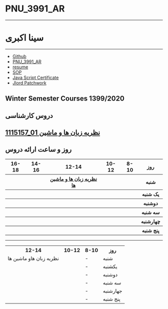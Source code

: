 # PNU_3991_AR
--------------
# سینا اکبری
-------------
- [Github](https://github.com/sinaa-akbari)
- [PNU_3991_AR](https://github.com/sinaa-akbari/PNU_3991_AR)
- [resume](https://sinaa-akbari.github.io/)
- [SOP](https://sinaa-akbari.github.io/sinaa-akbari-sop.github.io/)
- [Java Script Certificate](https://github.com/sinaa-akbari/PNU_3991_AR/blob/PNU_3991_AR/js.pdf)
- [Jlord Patchwork](https://github.com/sinaa-akbari/PNU_3991_AR/blob/PNU_3991_AR/jlord.PNG)



 ## Winter Semester Courses 1399/2020
    
## دروس کارشناسی

[1115157_01 نظریه زبان ها و ماشین](https://github.com/AliRazavi-edu/PNU_3991/tree/master/_BSc/Theory-of-Languages-and-Machines/_1115157_01/05_%D8%B3%D9%8A%D9%86%D8%A7%20%D8%A7%D9%83%D8%A8%D8%B1%D9%8A%20%D9%83%D9%84%D9%8A%D8%B4%D8%A7%D8%AF%D9%8A)
--------------
## روز و ساعت ارائه دروس

<table style="width:100%">
  <tr>
    <th >16-18</th>
    <th >14-16</th>
    <th >12-14</th>
    <th>10-12</th>
    <th>8-10</th>
    <th>روز</th>
  </tr>
  <tr>
    <th ></th>
    <th ></th>
    <th ><a  href="https://github.com/AliRazavi-edu/PNU_3991/tree/master/_BSc/Theory-of-Languages-and-Machines#TOC">نظریه زبان ها و ماشین ها</a></th>
    <th></th>
    <th></th>
    <th>شنبه</th>
  </tr>
   <tr>
    <th ></th>
    <th ></th>
    <th></th>
    <th></th>
    <th ></th>
    <th>یک شنبه</th>
  </tr>
   <tr>
     <th ></th>
    <th></th>
     <th></th>
     <th></th>
     <th></th>
    <th>دوشنبه</th>
  </tr>
   <tr>
    <th ></th>
    <th ></th>
    <th></th>
    <th></th>
    <th ></th>
    <th>سه شنبه</th>
  </tr>
   <tr>
    <th ></th>
    <th ></th>
    <th></th>
    <th></th>
     <th ></th>
    <th>چهارشنبه</th>
  </tr>
   <tr>
    <th ></th>
     <th ></th>
     <th >
     <th>
    <th></th>
    <th>پنج شنبه</th>
  </tr>
</table> 
     
     
     
     
     
     
     
     
     
     
     
    


--------------------



<body>
	
	
<table>
  <tr>
    <th>12-14</th>
    <th>10-12</th>
	<th>8-10</th>
    <th>روز</th>
  </tr>
  <tr>
    <td>نظریه زبان هاو ماشین ها</td>
    <td></td>
    <td>-</td>
    <td>شنبه</td>
  </tr>
	
  <tr>
    <td></td>
    <td></td>
	   <td>-</td>
    <td>یکشنبه</td>
	 
  </tr>
	
  <tr>
    <td></td>
    <td></td>
	   <td>-</td>
    <td>دوشنبه</td>
	 
  </tr>
  <tr>
    <td></td>
    <td></td>
	   <td>-</td>
    <td>سه شنبه</td>
	 
  </tr>
  <tr>
    <td></td>
    <td></td>
	  <td>-</td>
    <td>جهارشنبه</td>
	  
  </tr>
  <tr>
    <td></td>
    <td></td>
	  <td>-</td>
    <td>پنج شنبه</td>
  </tr>
</table>
	
</body>

